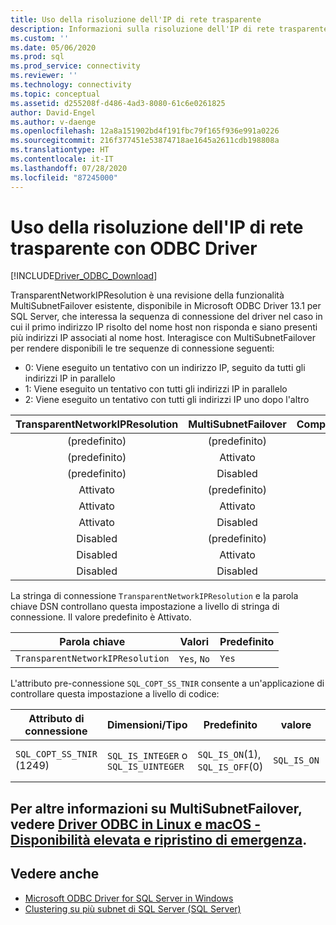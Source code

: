 ```yaml
---
title: Uso della risoluzione dell'IP di rete trasparente
description: Informazioni sulla risoluzione dell'IP di rete trasparente nel driver ODBC per SQL Server e sul modo in cui influisce sulla funzionalità MultiSubnetFailover.
ms.custom: ''
ms.date: 05/06/2020
ms.prod: sql
ms.prod_service: connectivity
ms.reviewer: ''
ms.technology: connectivity
ms.topic: conceptual
ms.assetid: d255208f-d486-4ad3-8080-61c6e0261825
author: David-Engel
ms.author: v-daenge
ms.openlocfilehash: 12a8a151902bd4f191fbc79f165f936e991a0226
ms.sourcegitcommit: 216f377451e53874718ae1645a2611cdb198808a
ms.translationtype: HT
ms.contentlocale: it-IT
ms.lasthandoff: 07/28/2020
ms.locfileid: "87245000"
---
```

# <a name="using-transparent-network-ip-resolution-with-the-odbc-driver"></a>Uso della risoluzione dell'IP di rete trasparente con ODBC Driver
[!INCLUDE[Driver_ODBC_Download](../../includes/driver_odbc_download.md)]

TransparentNetworkIPResolution è una revisione della funzionalità MultiSubnetFailover esistente, disponibile in Microsoft ODBC Driver 13.1 per SQL Server, che interessa la sequenza di connessione del driver nel caso in cui il primo indirizzo IP risolto del nome host non risponda e siano presenti più indirizzi IP associati al nome host. Interagisce con MultiSubnetFailover per rendere disponibili le tre sequenze di connessione seguenti:

* 0: Viene eseguito un tentativo con un indirizzo IP, seguito da tutti gli indirizzi IP in parallelo
* 1: Viene eseguito un tentativo con tutti gli indirizzi IP in parallelo
* 2: Viene eseguito un tentativo con tutti gli indirizzi IP uno dopo l'altro

|TransparentNetworkIPResolution|MultiSubnetFailover|Comportamento|
|:-:|:-:|:-:|
|(predefinito)|(predefinito)|0|
|(predefinito)|Attivato|1|
|(predefinito)|Disabled|0|
|Attivato|(predefinito)|0|
|Attivato|Attivato|1|
|Attivato|Disabled|0|
|Disabled|(predefinito)|2|
|Disabled|Attivato|1|
|Disabled|Disabled|2|

La stringa di connessione `TransparentNetworkIPResolution` e la parola chiave DSN controllano questa impostazione a livello di stringa di connessione. Il valore predefinito è Attivato.

Parola chiave|Valori|Predefinito
-|-|-
`TransparentNetworkIPResolution`|`Yes`, `No`|`Yes`

L'attributo pre-connessione `SQL_COPT_SS_TNIR` consente a un'applicazione di controllare questa impostazione a livello di codice:

Attributo di connessione|   Dimensioni/Tipo|  Predefinito| valore| Descrizione
-|-|-|-|-
`SQL_COPT_SS_TNIR` (1249)| `SQL_IS_INTEGER` o `SQL_IS_UINTEGER`| `SQL_IS_ON`(1), `SQL_IS_OFF`(0)|`SQL_IS_ON`|Abilita o disabilita TNIR.

<a name="for-more-information-about-multisubnetfailover-see-odbc-driver-on-linux-and-macos---high-availability-and-disaster-recovery"></a>Per altre informazioni su MultiSubnetFailover, vedere [Driver ODBC in Linux e macOS - Disponibilità elevata e ripristino di emergenza](linux-mac/odbc-driver-on-linux-support-for-high-availability-disaster-recovery.md).
--------------------------------------------------
## <a name="see-also"></a>Vedere anche  
* [Microsoft ODBC Driver for SQL Server in Windows](windows/microsoft-odbc-driver-for-sql-server-on-windows.md)
* [Clustering su più subnet di SQL Server (SQL Server)](../../sql-server/failover-clusters/windows/sql-server-multi-subnet-clustering-sql-server.md)
